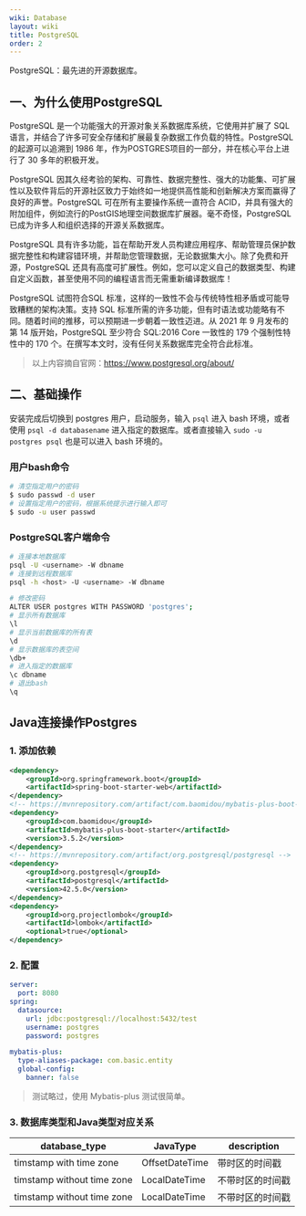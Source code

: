 ```yaml
---
wiki: Database
layout: wiki
title: PostgreSQL
order: 2
---
```


PostgreSQL：最先进的开源数据库。

<!-- more -->

## 一、为什么使用PostgreSQL

PostgreSQL 是一个功能强大的开源对象关系数据库系统，它使用并扩展了 SQL 语言，并结合了许多可安全存储和扩展最复杂数据工作负载的特性。PostgreSQL 的起源可以追溯到 1986 年，作为POSTGRES项目的一部分，并在核心平台上进行了 30 多年的积极开发。

PostgreSQL 因其久经考验的架构、可靠性、数据完整性、强大的功能集、可扩展性以及软件背后的开源社区致力于始终如一地提供高性能和创新解决方案而赢得了良好的声誉。PostgreSQL 可在所有主要操作系统一直符合 ACID，并具有强大的附加组件，例如流行的PostGIS地理空间数据库扩展器。毫不奇怪，PostgreSQL 已成为许多人和组织选择的开源关系数据库。

PostgreSQL 具有许多功能，旨在帮助开发人员构建应用程序、帮助管理员保护数据完整性和构建容错环境，并帮助您管理数据，无论数据集大小。除了免费和开源，PostgreSQL 还具有高度可扩展性。例如，您可以定义自己的数据类型、构建自定义函数，甚至使用不同的编程语言而无需重新编译数据库！

PostgreSQL 试图符合SQL 标准，这样的一致性不会与传统特性相矛盾或可能导致糟糕的架构决策。支持 SQL 标准所需的许多功能，但有时语法或功能略有不同。随着时间的推移，可以预期进一步朝着一致性迈进。从 2021 年 9 月发布的第 14 版开始，PostgreSQL 至少符合 SQL:2016 Core 一致性的 179 个强制性特性中的 170 个。在撰写本文时，没有任何关系数据库完全符合此标准。

> 以上内容摘自官网：https://www.postgresql.org/about/

## 二、基础操作

安装完成后切换到 postgres 用户，启动服务，输入 `psql` 进入 bash 环境，或者使用 `psql -d databasename` 进入指定的数据库。或者直接输入 `sudo -u postgres psql` 也是可以进入 bash 环境的。

### 用户bash命令

```bash
# 清空指定用户的密码
$ sudo passwd -d user
# 设置指定用户的密码，根据系统提示进行输入即可
$ sudo -u user passwd
```

### PostgreSQL客户端命令

```bash
# 连接本地数据库
psql -U <username> -W dbname
# 连接到远程数据库
psql -h <host> -U <username> -W dbname

# 修改密码
ALTER USER postgres WITH PASSWORD 'postgres';
# 显示所有数据库
\l
# 显示当前数据库的所有表
\d
# 显示数据库的表空间
\db+
# 进入指定的数据库
\c dbname
# 退出bash
\q
```

## Java连接操作Postgres

### 1. 添加依赖

```xml
<dependency>
    <groupId>org.springframework.boot</groupId>
    <artifactId>spring-boot-starter-web</artifactId>
</dependency>
<!-- https://mvnrepository.com/artifact/com.baomidou/mybatis-plus-boot-starter -->
<dependency>
    <groupId>com.baomidou</groupId>
    <artifactId>mybatis-plus-boot-starter</artifactId>
    <version>3.5.2</version>
</dependency>
<!-- https://mvnrepository.com/artifact/org.postgresql/postgresql -->
<dependency>
    <groupId>org.postgresql</groupId>
    <artifactId>postgresql</artifactId>
    <version>42.5.0</version>
</dependency>
<dependency>
    <groupId>org.projectlombok</groupId>
    <artifactId>lombok</artifactId>
    <optional>true</optional>
</dependency>
```

### 2. 配置

```yml
server:
  port: 8080
spring:
  datasource:
    url: jdbc:postgresql://localhost:5432/test
    username: postgres
    password: postgres

mybatis-plus:
  type-aliases-package: com.basic.entity
  global-config:
    banner: false
```

> 测试略过，使用 Mybatis-plus 测试很简单。

### 3. 数据库类型和Java类型对应关系

|database_type|JavaType|description|
|--|--|--|
|timstamp with time zone|OffsetDateTime|带时区的时间戳|
|timstamp without time zone|LocalDateTime|不带时区的时间戳|
|timstamp without time zone|LocalDateTime|不带时区的时间戳|
